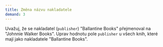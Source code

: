 ```yaml
---
title: Změna názvu nakladatele
demand: 3
---
```


Uvažuj, že se nakladatel (`publisher`) "Ballantine Books" přejmenoval na "Johnnie Walker Books". Uprav hodnotu pole `publisher` u všech knih, které mají jako nakladatele "Ballantine Books".
